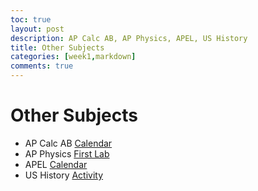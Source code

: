 ```yaml
---
toc: true
layout: post
description: AP Calc AB, AP Physics, APEL, US History
title: Other Subjects 
categories: [week1,markdown]
comments: true
---
```

# Other Subjects

- AP Calc AB [Calendar](https://docs.google.com/document/d/1IMstRWB8YTo9lxEyXocxnuP02BepImgJmoLbTP9b2NY/edit?usp=sharing) 
- AP Physics [First Lab](https://docs.google.com/document/d/1mIAJYrxL2JVgsuyD1XkSIGt-XwBjqijs3XTI6fvFY7I/edit?usp=sharing)
- APEL [Calendar](https://docs.google.com/document/d/1j0P2VQOyDNKLFJQHUY0eIluVXs9eHUJ0akjPtUbwJD8/edit?usp=sharing)
- US History [Activity](https://docs.google.com/document/d/1ORA3rqYfOhlvlAZkDMRhZW0Uo4bdYeaG/edit?usp=sharing&ouid=113781657409215587390&rtpof=true&sd=true)
